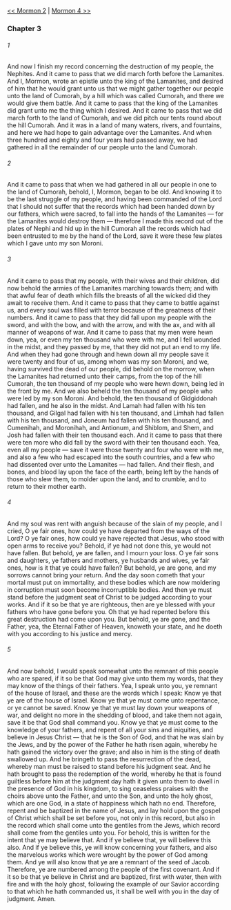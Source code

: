 [<< Mormon 2](Mormon%202)  |  [Mormon 4 >>](Mormon%204)

### Chapter 3
###### 1
And now I finish my record concerning the destruction of my people, the Nephites. And it came to pass that we did march forth before the Lamanites. And I, Mormon, wrote an epistle unto the king of the Lamanites, and desired of him that he would grant unto us that we might gather together our people unto the land of Cumorah, by a hill which was called Cumorah, and there we would give them battle. And it came to pass that the king of the Lamanites did grant unto me the thing which I desired. And it came to pass that we did march forth to the land of Cumorah, and we did pitch our tents round about the hill Cumorah. And it was in a land of many waters, rivers, and fountains, and here we had hope to gain advantage over the Lamanites. And when three hundred and eighty and four years had passed away, we had gathered in all the remainder of our people unto the land Cumorah.

###### 2
And it came to pass that when we had gathered in all our people in one to the land of Cumorah, behold, I, Mormon, began to be old. And knowing it to be the last struggle of my people, and having been commanded of the Lord that I should not suffer that the records which had been handed down by our fathers, which were sacred, to fall into the hands of the Lamanites — for the Lamanites would destroy them — therefore I made this record out of the plates of Nephi and hid up in the hill Cumorah all the records which had been entrusted to me by the hand of the Lord, save it were these few plates which I gave unto my son Moroni.

###### 3
And it came to pass that my people, with their wives and their children, did now behold the armies of the Lamanites marching towards them; and with that awful fear of death which fills the breasts of all the wicked did they await to receive them. And it came to pass that they came to battle against us, and every soul was filled with terror because of the greatness of their numbers. And it came to pass that they did fall upon my people with the sword, and with the bow, and with the arrow, and with the ax, and with all manner of weapons of war. And it came to pass that my men were hewn down, yea, or even my ten thousand who were with me, and I fell wounded in the midst, and they passed by me, that they did not put an end to my life. And when they had gone through and hewn down all my people save it were twenty and four of us, among whom was my son Moroni, and we, having survived the dead of our people, did behold on the morrow, when the Lamanites had returned unto their camps, from the top of the hill Cumorah, the ten thousand of my people who were hewn down, being led in the front by me. And we also beheld the ten thousand of my people who were led by my son Moroni. And behold, the ten thousand of Gidgiddonah had fallen, and he also in the midst. And Lamah had fallen with his ten thousand, and Gilgal had fallen with his ten thousand, and Limhah had fallen with his ten thousand, and Joneum had fallen with his ten thousand, and Cumenihah, and Moronihah, and Antionum, and Shiblom, and Shem, and Josh had fallen with their ten thousand each. And it came to pass that there were ten more who did fall by the sword with their ten thousand each. Yea, even all my people — save it were those twenty and four who were with me, and also a few who had escaped into the south countries, and a few who had dissented over unto the Lamanites — had fallen. And their flesh, and bones, and blood lay upon the face of the earth, being left by the hands of those who slew them, to molder upon the land, and to crumble, and to return to their mother earth.

###### 4
And my soul was rent with anguish because of the slain of my people, and I cried, O ye fair ones, how could ye have departed from the ways of the Lord? O ye fair ones, how could ye have rejected that Jesus, who stood with open arms to receive you? Behold, if ye had not done this, ye would not have fallen. But behold, ye are fallen, and I mourn your loss. O ye fair sons and daughters, ye fathers and mothers, ye husbands and wives, ye fair ones, how is it that ye could have fallen? But behold, ye are gone, and my sorrows cannot bring your return. And the day soon cometh that your mortal must put on immortality, and these bodies which are now moldering in corruption must soon become incorruptible bodies. And then ye must stand before the judgment seat of Christ to be judged according to your works. And if it so be that ye are righteous, then are ye blessed with your fathers who have gone before you. Oh that ye had repented before this great destruction had come upon you. But behold, ye are gone, and the Father, yea, the Eternal Father of Heaven, knoweth your state, and he doeth with you according to his justice and mercy.

###### 5
And now behold, I would speak somewhat unto the remnant of this people who are spared, if it so be that God may give unto them my words, that they may know of the things of their fathers. Yea, I speak unto you, ye remnant of the house of Israel, and these are the words which I speak: Know ye that ye are of the house of Israel. Know ye that ye must come unto repentance, or ye cannot be saved. Know ye that ye must lay down your weapons of war, and delight no more in the shedding of blood, and take them not again, save it be that God shall command you. Know ye that ye must come to the knowledge of your fathers, and repent of all your sins and iniquities, and believe in Jesus Christ — that he is the Son of God, and that he was slain by the Jews, and by the power of the Father he hath risen again, whereby he hath gained the victory over the grave; and also in him is the sting of death swallowed up. And he bringeth to pass the resurrection of the dead, whereby man must be raised to stand before his judgment seat. And he hath brought to pass the redemption of the world, whereby he that is found guiltless before him at the judgment day hath it given unto them to dwell in the presence of God in his kingdom, to sing ceaseless praises with the choirs above unto the Father, and unto the Son, and unto the holy ghost, which are one God, in a state of happiness which hath no end. Therefore, repent and be baptized in the name of Jesus, and lay hold upon the gospel of Christ which shall be set before you, not only in this record, but also in the record which shall come unto the gentiles from the Jews, which record shall come from the gentiles unto you. For behold, this is written for the intent that ye may believe that. And if ye believe that, ye will believe this also. And if ye believe this, ye will know concerning your fathers, and also the marvelous works which were wrought by the power of God among them. And ye will also know that ye are a remnant of the seed of Jacob. Therefore, ye are numbered among the people of the first covenant. And if it so be that ye believe in Christ and are baptized, first with water, then with fire and with the holy ghost, following the example of our Savior according to that which he hath commanded us, it shall be well with you in the day of judgment. Amen.